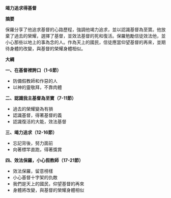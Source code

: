 **竭力追求得基督**

**摘要**

保羅分享了他追求基督的心路歷程，強調他竭力追求，並以認識基督為至寶。他放棄了過去的榮耀，選擇了基督，並效法基督的死和復活。保羅勉勵信徒效法他，並小心那些以地上的事為念的人。作為天上的國民，信徒應當仰望基督的再來，並期待身體的改變，與基督的榮耀身體相似。

**大綱**

**一、在基督裡誇口（1-6節）**
* 防備假教師和作惡的人
* 以神的靈敬拜，不靠肉體

**二、認識我主基督為至寶（7-11節）**
* 過去的榮耀變為有損
* 認識基督，得著基督的義
* 認識復活的大能，效法基督

**三、竭力追求（12-16節）**
* 忘記背後，努力面前
* 向著標竿直跑，得著獎賞

**四、效法保羅，小心假教師（17-21節）**
* 效法保羅，留意榜樣
* 小心基督十字架的仇敵
* 我們是天上的國民，仰望基督的再來
* 身體將改變，與基督的榮耀身體相似